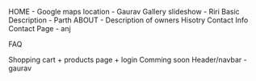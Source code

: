 HOME - 
    Google maps location - Gaurav
    Gallery slideshow - Riri
    Basic Description  - Parth 
ABOUT - 
    Description of owners
    Hisotry
    Contact Info
Contact Page  - anj

FAQ
    
Shopping cart + products page + login
    Comming soon
Header/navbar - gaurav